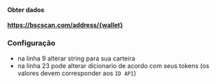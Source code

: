 #### Obter dados

**https://bscscan.com/address/{wallet}**

### Configuração
- na linha 9 alterar string para sua carteira
- na linha 23 pode alterar dicionario de acordo com seus tokens (os valores devem corresponder aos `ID API`)